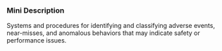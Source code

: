 ### Mini Description

Systems and procedures for identifying and classifying adverse events, near-misses, and anomalous behaviors that may indicate safety or performance issues.
